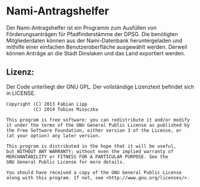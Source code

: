Nami-Antragshelfer
==================

Der Nami-Antragshelfer ist ein Programm zum Ausfüllen von Förderungsanträgen für Pfadfinderstämme der DPSG.
Die benötigten Mitgliederdaten können aus der Nami-Datenbank heruntergeladen und mithilfe einer einfachen Benutzeroberfläche ausgewählt werden.
Derweil können Anträge an die Stadt Dinslaken und das Land exportiert werden.

Lizenz:
-------
Der Code unterliegt der GNU GPL. Der vollständige Lizenztext befindet sich in LICENSE.

    Copyright (C) 2013 Fabian Lipp
              (C) 2014 Tobias Miosczka

    This program is free software: you can redistribute it and/or modify
    it under the terms of the GNU General Public License as published by
    the Free Software Foundation, either version 3 of the License, or
    (at your option) any later version.

    This program is distributed in the hope that it will be useful,
    but WITHOUT ANY WARRANTY; without even the implied warranty of
    MERCHANTABILITY or FITNESS FOR A PARTICULAR PURPOSE. See the
    GNU General Public License for more details.

    You should have received a copy of the GNU General Public License
    along with this program. If not, see <http://www.gnu.org/licenses/>.
